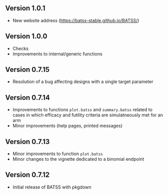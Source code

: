 ## Version 1.0.1

-   New website address (https://batss-stable.github.io/BATSS/)

## Version 1.0.0

-   Checks
-   Improvements to internal/generic functions

## Version 0.7.15

-   Resolution of a bug affecting designs with a 
    single target parameter

## Version 0.7.14

-   Improvements to functions `plot.batss` and `summary.batss` 
    related to cases in which efficacy and futility criteria 
    are simulatneously met for an arm
-   Minor improvements (help pages, printed messages)
## Version 0.7.13

-   Minor improvements to function `plot.batss`
-   Minor changes to the vignette dedicated to a binomial endpoint

## Version 0.7.12

-   Initial release of BATSS with pkgdown
